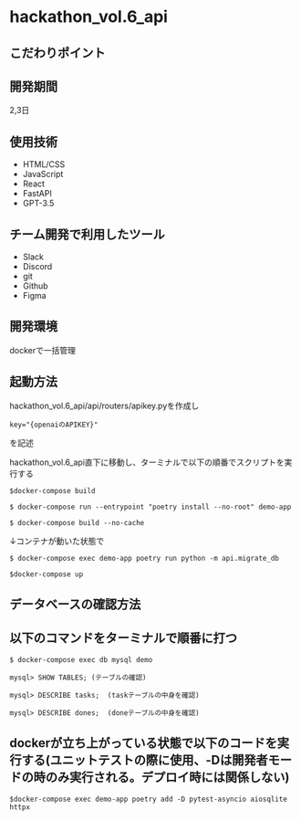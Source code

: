 # hackathon_vol.6_api

## こだわりポイント



## 開発期間

2,3日

## 使用技術
- HTML/CSS
- JavaScript
- React
- FastAPI
- GPT-3.5

## チーム開発で利用したツール
- Slack
- Discord
- git
- Github
- Figma

## 開発環境

dockerで一括管理



## 起動方法
hackathon_vol.6_api/api/routers/apikey.pyを作成し
```
key="{openaiのAPIKEY}"
```
を記述

hackathon_vol.6_api直下に移動し、ターミナルで以下の順番でスクリプトを実行する
```
$docker-compose build

$ docker-compose run --entrypoint "poetry install --no-root" demo-app

$ docker-compose build --no-cache
```
↓コンテナが動いた状態で
```
$ docker-compose exec demo-app poetry run python -m api.migrate_db

$docker-compose up
```

## データベースの確認方法

## 以下のコマンドをターミナルで順番に打つ
```
$ docker-compose exec db mysql demo

mysql> SHOW TABLES; (テーブルの確認)

mysql> DESCRIBE tasks;  (taskテーブルの中身を確認)

mysql> DESCRIBE dones;  (doneテーブルの中身を確認)
```
## dockerが立ち上がっている状態で以下のコードを実行する(ユニットテストの際に使用、-Dは開発者モードの時のみ実行される。デプロイ時には関係しない)
```
$docker-compose exec demo-app poetry add -D pytest-asyncio aiosqlite httpx
```
